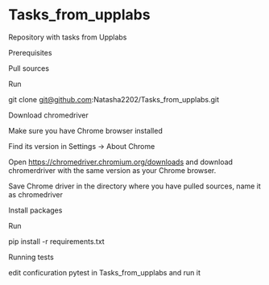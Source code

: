 # Tasks_from_upplabs
Repository with tasks from Upplabs

Prerequisites

Pull sources

Run

git clone git@github.com:Natasha2202/Tasks_from_upplabs.git

Download chromedriver

Make sure you have Chrome browser installed

Find its version in Settings -> About Chrome

Open https://chromedriver.chromium.org/downloads and download chromerdriver with the same version as your Chrome browser.

Save Chrome driver in the directory where you have pulled sources, name it as chromedriver

Install packages

Run

pip install -r requirements.txt

Running tests

edit conficuration pytest in Tasks_from_upplabs and run it
